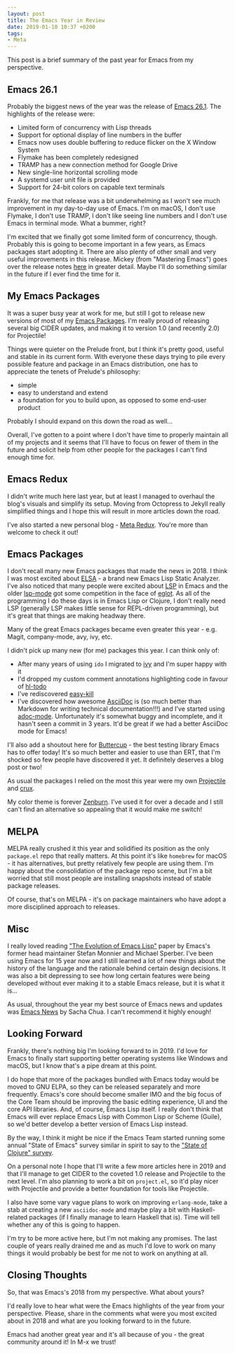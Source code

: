```yaml
---
layout: post
title: The Emacs Year in Review
date: 2019-01-10 10:37 +0200
tags:
- Meta
---
```


This post is a brief summary of the past year for Emacs from my perspective.

## Emacs 26.1

Probably the biggest news of the year was the release of [Emacs 26.1](https://www.gnu.org/software/emacs/news/NEWS.26.1).
The highlights of the release were:

* Limited form of concurrency with Lisp threads
* Support for optional display of line numbers in the buffer
* Emacs now uses double buffering to reduce flicker on the X Window System
* Flymake has been completely redesigned
* TRAMP has a new connection method for Google Drive
* New single-line horizontal scrolling mode
* A systemd user unit file is provided
* Support for 24-bit colors on capable text terminals

Frankly, for me that release was a bit underwhelming as I won't see
much improvement in my day-to-day use of Emacs.  I'm on macOS, I
don't use Flymake, I don't use TRAMP, I don't like seeing line numbers
and I don't use Emacs in terminal mode.  What a bummer, right?

I'm excited that we finally got some limited form of concurrency,
though. Probably this is going to become important in a few years, as
Emacs packages start adopting it. There are also plenty of other small
and very useful improvements in this release. Mickey (from "Mastering
Emacs") goes over the release notes
[here](https://www.masteringemacs.org/article/whats-new-in-emacs-26-1)
in greater detail. Maybe I'll do something similar in the future if I
ever find the time for it.

## My Emacs Packages

It was a super busy year at work for me, but still I got to release
new versions of most of my [Emacs
Packages](https://metaredux.com/projects).  I'm really proud of
releasing several big CIDER updates, and making it to version 1.0 (and
recently 2.0) for Projectile!

Things were quieter on the Prelude front, but I think it's pretty
good, useful and stable in its current form.  With everyone these days
trying to pile every possible feature and package in an Emacs
distribution, one has to appreciate the tenets of Prelude's
philosophy:

* simple
* easy to understand and extend
* a foundation for you to build upon, as opposed to some end-user product

Probably I should expand on this down the road as well...

Overall, I've gotten to a point where I don't have time to properly
maintain all of my projects and it seems that I'll have to focus on
fewer of them in the future and solicit help from other people for the
packages I can't find enough time for.

## Emacs Redux

I didn't write much here last year, but at least I managed to overhaul the
blog's visuals and simplify its setup. Moving from Octopress to Jekyll
really simplified things and I hope this will result in more articles down the road.

I've also started a new personal blog - [Meta
Redux](https://metaredux.com). You're more than welcome to check it
out!

## Emacs Packages

I don't recall many new Emacs packages that made the news in 2018. I
think I was most excited about
[ELSA](https://github.com/emacs-elsa/Elsa) - a brand new Emacs Lisp
Static Analyzer.  I've also noticed that many people were excited
about [LSP](https://langserver.org/) in Emacs and the older
[lsp-mode](https://github.com/emacs-lsp/lsp-mode) got some competition
in the face of [eglot](https://github.com/joaotavora/eglot).  As all
of the programming I do these days is in Emacs Lisp or Clojure, I
don't really need LSP (generally LSP makes little sense for
REPL-driven programming), but it's great that things are making
headway there.

Many of the great Emacs packages became even greater this year - e.g. Magit, company-mode, avy, ivy, etc.

I didn't pick up many new (for me) packages this year. I can think only of:

* After many years of using `ido` I migrated to [ivy](https://github.com/abo-abo/swiper#ivy) and I'm super happy with it
* I'd dropped my custom comment annotations highlighting code in favour of [hl-todo](https://github.com/tarsius/hl-todo)
* I've rediscovered [easy-kill](https://github.com/leoliu/easy-kill)
* I've discovered how awesome [AsciiDoc](https://asciidoctor.org/) is
  (so much better than Markdown for writing technical
  documentation!!!) and I've started using
  [adoc-mode](https://github.com/sensorflo/adoc-mode). Unfortunately
  it's somewhat buggy and incomplete, and it hasn't seen a commit in 3
  years. It'd be great if we had a better AsciiDoc mode for Emacs!

I'll also add a shoutout here for
[Buttercup](https://github.com/jorgenschaefer/emacs-buttercup) - the
best testing library Emacs has to offer today! It's so much better and
easier to use than ERT, that I'm shocked so few people have discovered
it yet. It definitely deserves a blog post or two!

As usual the packages I relied on the most this year were my own
[Projectile](https://github.com/bbatsov/projectile) and
[crux](https://github.com/bbatsov/crux).

My color theme is forever [Zenburn](https://github.com/bbatsov/zenburn-emacs). I've used it for over a decade
and I still can't find an alternative so appealing that it would make me switch!

## MELPA

MELPA really crushed it this year and solidified its position as the only `package.el` repo that really matters.
At this point it's like `homebrew` for macOS - it has alternatives, but pretty relatively few people are using them.
I'm happy about the consolidation of the package repo scene, but I'm a bit worried that still most people are
installing snapshots instead of stable package releases.

Of course, that's on MELPA - it's on package maintainers who have adopt a more disciplined approach to releases.

## Misc

I really loved reading ["The Evolution of Emacs
Lisp"](https://www.iro.umontreal.ca/~monnier/hopl-4-emacs-lisp.pdf)
paper by Emacs's former head maintainer Stefan Monnier and Michael
Sperber. I've been using Emacs for 15 year now and I still learned a
lot of new things about the history of the language and the rationale
behind certain design decisions. It was also a bit depressing to see
how long certain features were being developed without ever making it
to a stable Emacs release, but it is what it is...

As usual, throughout the year my best source of Emacs news and updates
was [Emacs News](http://sachachua.com/blog/category/emacs-news/) by
Sacha Chua. I can't recommend it highly enough!

## Looking Forward

Frankly, there's nothing big I'm looking forward to in 2019. I'd love for Emacs to finally start
supporting better operating systems like Windows and macOS, but I know that's a pipe dream at this point.

I do hope that more of the packages bundled with Emacs today would be moved to GNU ELPA, so they can be released
separately and more frequently. Emacs's core should become smaller IMO and the big focus of the Core Team should be
improving the basic editing experience, UI and the core API libraries. And, of course, Emacs Lisp itself.
I really don't think that Emacs will ever replace Emacs Lisp with Common Lisp or Scheme (Guile), so we'd better
develop a better version of Emacs Lisp instead.

By the way, I think it might be nice if the Emacs Team started running some annual "State of Emacs" survey similar in
spirit to say to the ["State of Clojure" survey](https://clojure.org/news/2019/01/07/clojure-2019-survey).

On a personal note I hope that I'll write a few more articles here in 2019 and that I'll manage to get CIDER to the coveted
1.0 release and Projectile to the next level. I'm also planning to work a bit on `project.el`, so it'd play nicer with
Projectile and provide a better foundation for tools like Projectile.

I also have some vary vague plans to work on improving
`erlang-mode`, take a stab at creating a new `asciidoc-mode` and maybe
play a bit with Haskell-related packages (if I finally manage to
learn Haskell that is). Time will tell whether any of this is going to happen.

I'm try to be more active here, but I'm not making any promises.  The
last couple of years really drained me and as much I'd love to work on
many things it would probably be best for me not to work on anything
at all.

## Closing Thoughts

So, that was Emacs's 2018 from my perspective. What about yours?

I'd really love to hear what were the Emacs highlights of the year
from your perspective. Please, share in the comments what were you
most excited about in 2018 and what are you looking forward to in the
future.

Emacs had another great year and it's all because of you - the great community around it!
In M-x we trust!
